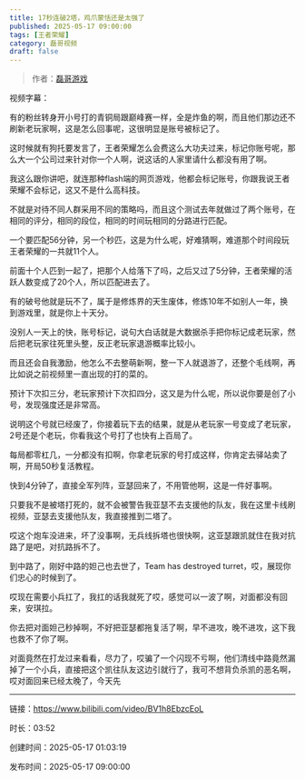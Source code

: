 ```yaml
---
title: 17秒连破2塔，鸡爪蒙恬还是太强了
published: 2025-05-17 09:00:00
tags: [王者荣耀]
category: 磊哥视频
draft: false
---
```



> 作者：[磊哥游戏](https://space.bilibili.com/268941858)

视频字幕：

有的粉丝转身开小号打的青铜局跟巅峰赛一样，全是炸鱼的啊，而且他们那边还不刷新老玩家啊，这是怎么回事呢，这很明显是账号被标记了。

这时候就有狗托要发言了，王者荣耀怎么会费这么大功夫过来，标记你账号呢，那么大一个公司过来针对你一个人啊，说这话的人家里请什么都没有用了啊。

我这么跟你讲吧，就连那种flash端的网页游戏，他都会标记账号，你跟我说王者荣耀不会标记，这又不是什么高科技。

不就是对待不同人群采用不同的策略吗，而且这个测试去年就做过了两个账号，在相同的评分，相同的段位，相同的时间玩相同的分路进行匹配。

一个要匹配56分钟，另一个秒匹，这是为什么呢，好难猜啊，难道那个时间段玩王者荣耀的一共就11个人。

前面十个人匹到一起了，把那个人给落下了吗，之后又过了5分钟，王者荣耀的活跃人数变成了20个人，所以匹配进去了。

有的破号他就是玩不了，属于是修炼界的天生废体，修炼10年不如别人一年，换到游戏里，就是你上十天分。

没别人一天上的快，账号标记，说句大白话就是大数据杀手把你标记成老玩家，然后把老玩家往死里头整，反正老玩家退游概率比较小。

而且还会自我激励，他怎么不去整萌新啊，整一下人就退游了，还整个毛线啊，再比如说之前视频里一直出现的打的菜的。

预计下次扣三分，老玩家预计下次扣四分，这又是为什么呢，所以说你要是创了小号，发现强度还是非常高。

说明这个号就已经废了，你接着玩下去的结果，就是从老玩家一号变成了老玩家，2号还是个老玩，你看我这个号打了也快有上百局了。

每局都零杠几，一分都没有扣啊，你拿老玩家的号打成这样，你肯定去驿站卖了啊，开局50秒复活教程。

快到4分钟了，直接全军列阵，亚瑟回来了，不用管他啊，这是一件好事啊。

只要我不是被塔打死的，就不会被警告我亚瑟不去支援他的队友，我在这里卡线刷视频，亚瑟去支援他队友，我直接推到二塔了。

哎这个炮车没进来，坏了没事啊，无兵线拆塔也很快啊，这亚瑟跟凯就住在我对抗路了是吧，对抗路拆不了。

到中路了，刚好中路的妲己也去世了，Team has destroyed turret，哎，展现你们忠心的时候到了。

哎现在需要小兵扛了，我扛的话我就死了哎，感觉可以一波了啊，对面都没有回来，安琪拉。

你去把对面妲己秒掉啊，不好把亚瑟都拖复活了啊，早不进攻，晚不进攻，这下我也救不了你了啊。

对面竟然在打龙过来看看，尽力了，哎骗了一个闪现不亏啊，他们清线中路竟然漏掉了一个小兵，直接把这个凯往队友这边引就行了，我可不想背负杀凯的恶名啊，哎对面回来已经太晚了，今天先

---

链接：https://www.bilibili.com/video/BV1h8EbzcEoL

时长：03:52

创建时间：2025-05-17 01:03:19

发布时间：2025-05-17 09:00:00
